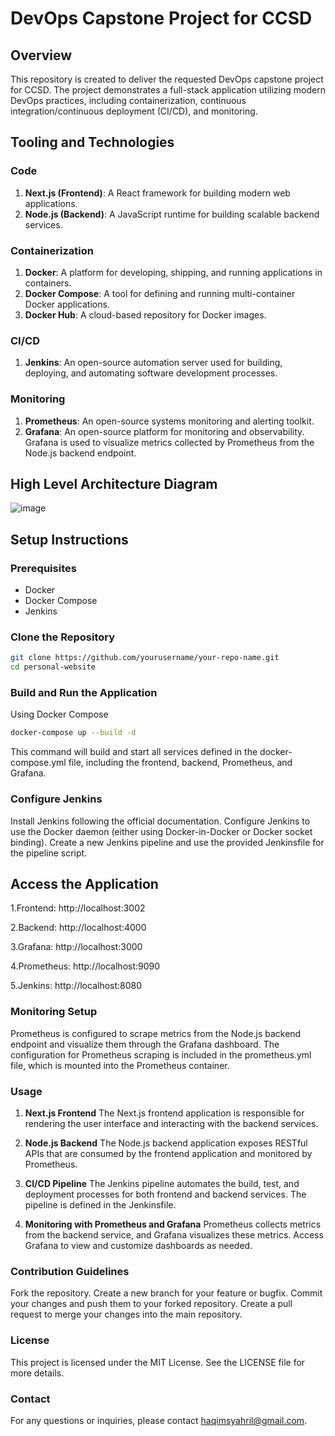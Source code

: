 # DevOps Capstone Project for CCSD

## Overview
This repository is created to deliver the requested DevOps capstone project for CCSD. The project demonstrates a full-stack application utilizing modern DevOps practices, including containerization, continuous integration/continuous deployment (CI/CD), and monitoring.

## Tooling and Technologies

### Code
1. **Next.js (Frontend)**: A React framework for building modern web applications.
2. **Node.js (Backend)**: A JavaScript runtime for building scalable backend services.

### Containerization
1. **Docker**: A platform for developing, shipping, and running applications in containers.
2. **Docker Compose**: A tool for defining and running multi-container Docker applications.
3. **Docker Hub**: A cloud-based repository for Docker images.

### CI/CD
1. **Jenkins**: An open-source automation server used for building, deploying, and automating software development processes.

### Monitoring
1. **Prometheus**: An open-source systems monitoring and alerting toolkit.
2. **Grafana**: An open-source platform for monitoring and observability. Grafana is used to visualize metrics collected by Prometheus from the Node.js backend endpoint.
   

## High Level Architecture Diagram
![image](![image](https://github.com/luqmanhaqim/personal-website/assets/114890362/7e3e6be7-7882-4555-bf6e-86c2abcfcd25)
)


## Setup Instructions

### Prerequisites
- Docker
- Docker Compose
- Jenkins

### Clone the Repository
```bash
git clone https://github.com/yourusername/your-repo-name.git
cd personal-website
```
### Build and Run the Application
Using Docker Compose
```bash
docker-compose up --build -d
```
This command will build and start all services defined in the docker-compose.yml file, including the frontend, backend, Prometheus, and Grafana.

### Configure Jenkins
Install Jenkins following the official documentation.
Configure Jenkins to use the Docker daemon (either using Docker-in-Docker or Docker socket binding).
Create a new Jenkins pipeline and use the provided Jenkinsfile for the pipeline script.

## Access the Application
1.Frontend: http://localhost:3002 

2.Backend: http://localhost:4000

3.Grafana: http://localhost:3000

4.Prometheus: http://localhost:9090 

5.Jenkins: http://localhost:8080

### Monitoring Setup
Prometheus is configured to scrape metrics from the Node.js backend endpoint and visualize them through the Grafana dashboard. The configuration for Prometheus scraping is included in the prometheus.yml file, which is mounted into the Prometheus container.

### Usage
1. **Next.js Frontend**
The Next.js frontend application is responsible for rendering the user interface and interacting with the backend services.

2. **Node.js Backend**
The Node.js backend application exposes RESTful APIs that are consumed by the frontend application and monitored by Prometheus.

3. **CI/CD Pipeline**
The Jenkins pipeline automates the build, test, and deployment processes for both frontend and backend services. The pipeline is defined in the Jenkinsfile.

4. **Monitoring with Prometheus and Grafana**
Prometheus collects metrics from the backend service, and Grafana visualizes these metrics. Access Grafana to view and customize dashboards as needed.

### Contribution Guidelines
Fork the repository.
Create a new branch for your feature or bugfix.
Commit your changes and push them to your forked repository.
Create a pull request to merge your changes into the main repository.

### License
This project is licensed under the MIT License. See the LICENSE file for more details.

### Contact
For any questions or inquiries, please contact haqimsyahril@gmail.com.
